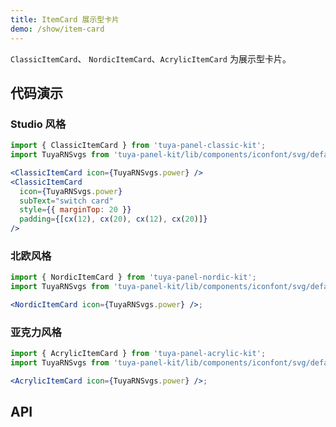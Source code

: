 ```yaml
---
title: ItemCard 展示型卡片
demo: /show/item-card
---
```


<Desc>

`ClassicItemCard`、 `NordicItemCard`、`AcrylicItemCard` 为展示型卡片。

</Desc>

## 代码演示

### Studio 风格

```jsx
import { ClassicItemCard } from 'tuya-panel-classic-kit';
import TuyaRNSvgs from 'tuya-panel-kit/lib/components/iconfont/svg/defaultSvg';

<ClassicItemCard icon={TuyaRNSvgs.power} />
<ClassicItemCard
  icon={TuyaRNSvgs.power}
  subText="switch card"
  style={{ marginTop: 20 }}
  padding={[cx(12), cx(20), cx(12), cx(20)]}
/>
```

### 北欧风格

```jsx
import { NordicItemCard } from 'tuya-panel-nordic-kit';
import TuyaRNSvgs from 'tuya-panel-kit/lib/components/iconfont/svg/defaultSvg';

<NordicItemCard icon={TuyaRNSvgs.power} />;
```

### 亚克力风格

```jsx
import { AcrylicItemCard } from 'tuya-panel-acrylic-kit';
import TuyaRNSvgs from 'tuya-panel-kit/lib/components/iconfont/svg/defaultSvg';

<AcrylicItemCard icon={TuyaRNSvgs.power} />;
```

## API

<API src="../../../node_modules/tuya-panel-style-switch-card/lib/index.d.ts" exports='["ClassicItemCard"]'></API>
